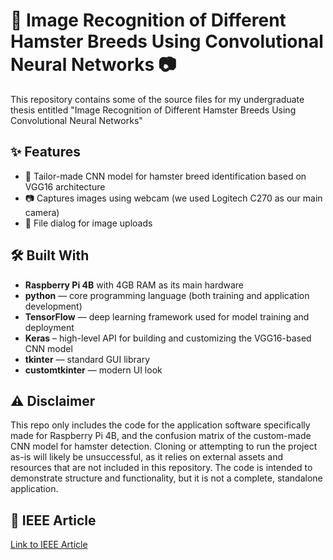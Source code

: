 # 🐹 Image Recognition of Different Hamster Breeds Using Convolutional Neural Networks 📷 
This repository contains some of the source files for my undergraduate thesis entitled "Image Recognition of Different Hamster Breeds Using Convolutional Neural Networks"

## ✨ Features
- 🤖 Tailor-made CNN model for hamster breed identification based on VGG16 architecture
- 📷 Captures images using webcam (we used Logitech C270 as our main camera)
- 📁 File dialog for image uploads

## 🛠️ Built With
- **Raspberry Pi 4B** with 4GB RAM as its main hardware
- **python** — core programming language (both training and application development)
- **TensorFlow** — deep learning framework used for model training and deployment
- **Keras** – high-level API for building and customizing the VGG16-based CNN model
- **tkinter** — standard GUI library
- **customtkinter** — modern UI look

## ⚠️ Disclaimer
This repo only includes the code for the application software specifically made for Raspberry Pi 4B, and the confusion matrix of the custom-made CNN model for hamster detection. Cloning or attempting to run the project as-is will likely be unsuccessful, as it relies on external assets and resources that are not included in this repository. The code is intended to demonstrate structure and functionality, but it is not a complete, standalone application.

## 📖 IEEE Article
[Link to IEEE Article](https://ieeexplore.ieee.org/document/10730364)
